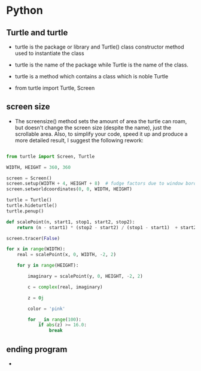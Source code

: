 # Python

## Turtle and turtle

* turtle is the package or library and Turtle() class constructor method used to instantiate the class

* turtle is the name of the package while Turtle is the name of the class.

* turtle is a method which contains a class which is noble Turtle

* from turtle import Turtle, Screen

## screen size

* The screensize() method sets the amount of area the turtle can roam, but doesn't change the screen size (despite the name), just the scrollable area. Also, to simplify your code, speed it up and produce a more detailed result, I suggest the following rework:

```python 

from turtle import Screen, Turtle

WIDTH, HEIGHT = 360, 360

screen = Screen()
screen.setup(WIDTH + 4, HEIGHT + 8)  # fudge factors due to window borders & title bar
screen.setworldcoordinates(0, 0, WIDTH, HEIGHT)

turtle = Turtle()
turtle.hideturtle()
turtle.penup()

def scalePoint(n, start1, stop1, start2, stop2):
    return (n - start1) * (stop2 - start2) / (stop1 - start1)  + start2

screen.tracer(False)

for x in range(WIDTH):
    real = scalePoint(x, 0, WIDTH, -2, 2)

    for y in range(HEIGHT):

        imaginary = scalePoint(y, 0, HEIGHT, -2, 2)

        c = complex(real, imaginary)

        z = 0j

        color = 'pink'

        for _ in range(100):
            if abs(z) >= 16.0:
                break
```

## ending program

* 